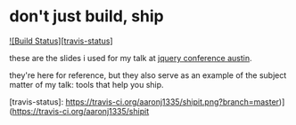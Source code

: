 # don't just build, ship

[![Build Status][travis-status]][travis-build]

these are the slides i used for my talk at [jquery conference austin][jqconf].

they're here for reference, but they also serve as an example of the subject
matter of my talk: tools that help you ship.

[jqconf]: http://events.jquery.org/2013/austin/
[travis-build]: https://travis-ci.org/aaronj1335/shipit
[travis-status]: https://travis-ci.org/aaronj1335/shipit.png?branch=master)](https://travis-ci.org/aaronj1335/shipit
